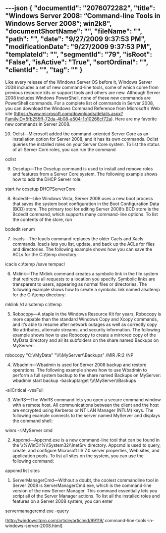 ---json
{
  "documentId": "2076072282",
  "title": "Windows Server 2008: “Command-line Tools in Windows Server 2008”; win2k8",
  "documentShortName": "",
  "fileName": "",
  "path": "",
  "date": "9/27/2009 9:37:53 PM",
  "modificationDate": "9/27/2009 9:37:53 PM",
  "templateId": "",
  "segmentId": "79",
  "isRoot": "False",
  "isActive": "True",
  "sortOrdinal": "",
  "clientId": "",
  "tag": ""
}
---

Like every release of the Windows Server OS before it, Windows Server 2008 includes a set of new command-line tools, some of which come from previous resource kits or support tools and others are new. Although Server 2008 includes Windows PowerShell, none of these new commands are PowerShell commands. For a complete list of commands in Server 2008, you can download the Windows Command Reference from Microsoft’s Web site (https://www.microsoft.com/downloads/details.aspx?FamilyID=5fb255ff-72da-4b08-a504-1b10266cf72a). Here are my favorite new commands in Server 2008.

10. Oclist—Microsoft added the command-oriented Server Core as an installation option for Server 2008, and it has its own commands. Oclist queries the installed roles on your Server Core system. To list the status of all Server Core roles, you can run the command

oclist

9. Ocsetup—The Ocsetup command is used to install and remove roles and features from a Server Core system. The following example shows how to add the DHCP Server role:

start /w ocsetup DHCPServerCore

8. Bcdedit—Like Windows Vista, Server 2008 uses a new boot process that saves the system boot configuration in the Boot Configuration Data (BCD) store. The primary tool for editing Server 2008’s BCD store is the Bcdedit command, which supports many command-line options. To list the contents of the store, run

bcdedit /enum

7. Icacls—The Icacls command replaces the older Cacls and Xacls commands. Icacls lets you list, update, and back up the ACLs for files and directories. The following example shows how you can save the ACLs for the C:&bsol;&bsol;temp directory:

icacls c:&bsol;&bsol;temp /save tempacl

6. Mklink—The Mklink command creates a symbolic link in the file system that redirects all requests to a location you specify. Symbolic links are transparent to users, appearing as normal files or directories. The following example shows how to create a symbolic link named alsotemp for the C:&bsol;&bsol;temp directory:

mklink /d alsotemp c:&bsol;&bsol;temp

5. Robocopy—A staple in the Windows Resource Kit for years, Robocopy is more capable than the standard Windows Copy and Xcopy commands, and it’s able to resume after network outages as well as correctly copy file attributes, alternate streams, and security information. The following example shows how to use Robocopy to create a mirrored copy of the MyData directory and all its subfolders on the share named Backups on MyServer:

robocopy &quot;C:&bsol;&bsol;MyData&quot; &quot;&bsol;&bsol;&bsol;&bsol;MyServer&bsol;&bsol;Backups&quot; /MIR /R:2 /NP

4. Wbadmin—Wbadmin is used for Server 2008 backup and restore operations. The following example shows how to use Wbadmin to perform a full system backup to the share named Backups on MyServer: wbadmin start backup -backuptarget &bsol;&bsol;&bsol;&bsol;MyServer&bsol;&bsol;Backups

-allCritical -vssFull

3. WinRS—The WinRS command lets you open a secure command window with a remote host. All communications between the client and the host are encrypted using Kerberos or NT LAN Manager (NTLM) keys. The following example connects to the server named MyServer and displays the command shell:

winrs -r:MyServer cmd

2. Appcmd—Appcmd.exe is a new command-line tool that can be found in the &bsol;&bsol;%WinDir%&bsol;&bsol;System32&bsol;&bsol;InetSrv directory. Appcmd is used to query, create, and configure Microsoft IIS 7.0 server properties, Web sites, and application pools. To list all sites on the system, you can use the following command:

appcmd list sites

1. ServerManagerCmd—Without a doubt, the coolest commandline tool in Server 2008 is ServerManagerCmd.exe, which is the command-line version of the new Server Manager. This command essentially lets you script all of the Server Manager actions. To list all the installed roles and features on a Server 2008 system, you can enter

servermanagercmd.exe -query

[http://windowsitpro.com/article/articleid/99119/
    command-line-tools-in-windows-server-2008.html]
